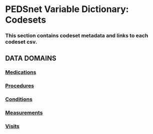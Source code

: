 # PEDSnet Variable Dictionary: Codesets

### This section contains codeset metadata and links to each codeset csv.

## DATA DOMAINS


### [Medications](https://pedsnet.github.io/Variable-Dictionary/pages/medications_landing.html)


### [Procedures](https://pedsnet.github.io/Variable-Dictionary/pages/procedures_landing.html)


### [Conditions](https://pedsnet.github.io/Variable-Dictionary/pages/conditions_landing.html)


### [Measurements](https://pedsnet.github.io/Variable-Dictionary/pages/measurements_landing.html)


### [Visits](https://pedsnet.github.io/Variable-Dictionary/pages/visits_landing.html)
